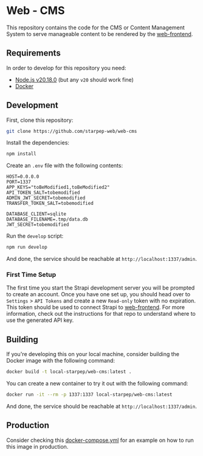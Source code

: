 # Web - CMS

This repository contains the code for the CMS or Content Management System to serve manageable content to be rendered by the [web-frontend](https://github.com/starpep-web/web-frontend).

## Requirements

In order to develop for this repository you need:

* [Node.js v20.18.0](https://nodejs.org/en) (but any `v20` should work fine)
* [Docker](https://www.docker.com/products/docker-desktop/)

## Development

First, clone this repository:

```bash
git clone https://github.com/starpep-web/web-cms
```

Install the dependencies:

```bash
npm install
```

Create an `.env` file with the following contents:

```text
HOST=0.0.0.0
PORT=1337
APP_KEYS="toBeModified1,toBeModified2"
API_TOKEN_SALT=tobemodified
ADMIN_JWT_SECRET=tobemodified
TRANSFER_TOKEN_SALT=tobemodified

DATABASE_CLIENT=sqlite
DATABASE_FILENAME=.tmp/data.db
JWT_SECRET=tobemodified
```

Run the `develop` script:

```bash
npm run develop
```

And done, the service should be reachable at `http://localhost:1337/admin`.

### First Time Setup

The first time you start the Strapi development server you will be prompted to create an account. Once you have one set up, you should head over to `Settings` > `API Tokens` and create a new `Read-only` token with no expiration. This token should be used to connect Strapi to [web-frontend](https://github.com/starpep-web/web-frontend). For more information, check out the instructions for that repo to understand where to use the generated API key. 

## Building

If you're developing this on your local machine, consider building the Docker image with the following command:

```bash
docker build -t local-starpep/web-cms:latest .
```

You can create a new container to try it out with the following command:

```bash
docker run -it --rm -p 1337:1337 local-starpep/web-cms:latest
```

And done, the service should be reachable at `http://localhost:1337/admin`.

## Production

Consider checking this [docker-compose.yml](https://github.com/starpep-web/env-production/blob/main/docker-compose.yml) for an example on how to run this image in production.
